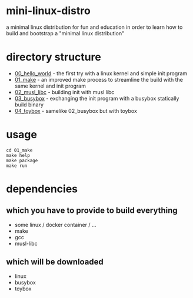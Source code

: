 # mini-linux-distro
a minimal linux distribution for fun and education in order to learn how to build and bootstrap a "minimal linux distribution"

# directory structure
* [00_hello_world](./00_hello_world) - the first try with a linux kernel and simple init program
* [01_make](.01_make) - an improved make process to streamline the build with the same kernel and init program
* [02_musl_libc](02_musl_libc) - building init with musl libc
* [03_busybox](03_busybox) - exchanging the init program with a busybox statically build binary
* [04_toybox](04_toybox) - samelike 02_busybox but with toybox


# usage

```
cd 01_make
make help
make package
make run
```


# dependencies 

## which you have to provide to build everything

* some linux / docker container / ...
* make
* gcc
* musl-libc


## which will be downloaded

* linux
* busybox
* toybox


